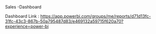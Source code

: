 Sales -Dashboard

Dashboard Link : https://app.powerbi.com/groups/me/reports/d71d13fc-31fc-43c3-867b-50a795487d83/e469132a59715f620a70?experience=power-bi
